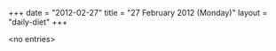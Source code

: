 +++
date = "2012-02-27"
title = "27 February 2012 (Monday)"
layout = "daily-diet"
+++

\<no entries\>